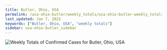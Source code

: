 ```yaml
---
title: Butler, Ohio, USA
permalink: /usa-ohio-butler/weekly_totals/usa-ohio-butler-weekly_totals.html
last_updated: Jan 7, 2022
keywords: ["Butler, Ohio, USA", "weekly totals"]
sidebar: usa-ohio-butler_sidebar
---
```


![Weekly Totals of Confirmed Cases for Butler, Ohio, USA](/covid_tracker/images/graphs/usa-ohio-butler-weekly_totals_graph.png)
